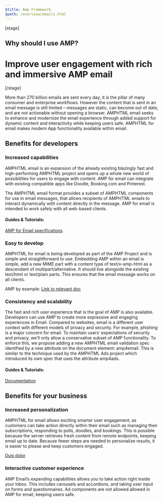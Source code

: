 ```yaml
---
$title: Amp Framework
$path: /overview/emails.html
---
```


[stage]
## Why should I use AMP?
# Improve user engagement with rich and immersive AMP email
[/stage]

More than 270 billion emails are sent every day, it is the pillar of many consumer and enterprise workflows. However the content that is sent in an email message is still limited – messages are static, can become out of date, and are not actionable without opening a browser. AMPHTML email seeks to enhance and modernize the email experience through added support for dynamic content and interactivity while keeping users safe. AMPHTML for email makes modern App functionality available within email.

## Benefits for developers

### Increased capabilities
AMPHTML email is an expansion of the already existing blazingly fast and high-performing AMPHTML project and opens up a whole new world of possibilities for users to engage with content. AMP for email can integrate with existing compatible apps like Doodle, Booking.com and Pinterest.

The AMPHTML email format provides a subset of AMPHTML components for use in email messages, that allows recipients of AMPHTML emails to interact dynamically with content directly in the message. AMP for email is intended to work safely with all web-based clients.

#### Guides & Tutorials:
[AMP for Email specifications](Link)

### Easy to develop

AMPHTML for email is being developed as part of the AMP Project and is simple and straightforward to use. Embedding AMP within an email is simple, add a new MIME part with a content type of text/x-amp-html as a descendant of multipart/alternative. It should live alongside the existing text/html or text/plain parts. This ensures that the email message works on all clients.

AMP by example:
[Link to relevant doc](Link)

### Consistency and scalability

The fast and rich user experience that is the goal of AMP is also available. Developers can use AMP to create more expressive and engaging experiences in Email. Compared to websites, email is a different user context with different models of privacy and security. For example, phishing is a major concern for email. To maintain users’ expectations of security and privacy, we’ll only allow a conservative subset of AMP functionality. To enforce this, we propose adding a new AMPHTML email validation spec identified by a new attribute on the document element: amp4email. This is similar to the technique used by the AMPHTML Ads project which introduced its own spec that uses the attribute amp4ads.

#### Guides & Tutorials:
[Documentation](Link)

## Benefits for your business

### Increased personalization
AMPHTML for email allows exciting smarter user engagement, as customers can take action directly within their email such as managing their subscriptions, responding to polls, doodles, and bookings. This is possible because the server retrieves fresh content from remote endpoints, keeping email up to date. Because fewer steps are needed to personalize results, it is easier to please and keep customers engaged.

[Duis dolor](Link)

### Interactive customer experience
AMP Email’s expanding capabilities allows you to take action right inside your Inbox. This includes carousels and accordions, and taking user input on forms and questionnaires. Ad components are not allowed allowed in AMP for email, keeping users safe.
